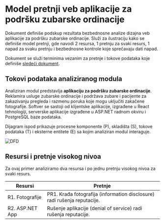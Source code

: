# Model pretnji veb aplikacije za podršku zubarske ordinacije

Dokument definiše podskup rezultata bezbednosne analize dizajna veb aplikacije za podršku zubarske ordinacije. Služi za ilustraciju kako se definiše model pretnji, gde navodi 2 resursa, 1 pretnju za svaki resurs, 1 napad za svaku pretnju i bezbednosne kontrole koje sprečavaju dati napad.

Dokument se služi terminima vezanim za pretnje i tokove podataka koje definiše [sledeći dokument](https://github.com/Luburic/zoss-model-pretnji/blob/main/modeli/terminologija.md).

## Tokovi podataka analiziranog modula

Analiziran modul predstavlja **aplikaciju za podršku zubarske ordinacije**. Reklamira usluge zubarske ordinacije i podržava zubare i pacijente za zakazivanju pregleda i razmenu poruka koje mogu uključiti zakačene fotografije. Softver se sastoji od klijentske aplikacije, izgrađene u React tehnologiji, serverske aplikacije izgrađene u ASP.NET radnom okviru i PostgreSQL baze podataka.

Dijagram ispod prikazuje procesne komponente (P), skladišta (S), tokove podataka (T) i eksterne entitete (E) sa kojim analiziran modul interaguje.

![DFD](https://github.com/user-attachments/assets/65aa38d4-b277-4dc8-b6fe-0ed86063774e)

## Resursi i pretnje visokog nivoa

Za ovaj primer analiziramo dva resursa i po jednu pretnju visokog nivoa za svaki resurs.

| Resursi         | Pretnje                                         |
|-----------------|-------------------------------------------------|
| R1. Fotografije | PR1. Krađa fotografija (information disclosure) radi rušenja reputacije. |
| R2. ASP.NET App | Rušenje aplikacije (denial of service) radi rušenja reputacije. |
